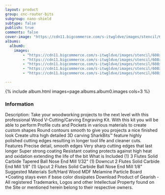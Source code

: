 ```yaml
---
layout: product
group: cnc-router-bits
subgroup: nano-shield
subtype: false
publish: true
comments: false
cover-image: "https://cdn11.bigcommerce.com/s-itwgldve/images/stencil/608x608/products/2629/7820/wood_v_cutting_carving_engraving_3_pc_cnc_bit_kit_v2__76982.1675310613.png?c=2"
albums:
  album0:
    images:
        - "https://cdn11.bigcommerce.com/s-itwgldve/images/stencil/608x608/products/2629/7820/wood_v_cutting_carving_engraving_3_pc_cnc_bit_kit_v2__76982.1675310613.png?c=2"
        - "https://cdn11.bigcommerce.com/s-itwgldve/images/stencil/608x608/products/2629/6377/sb-2518-ns_G_w_1__84805.1675310612.png?c=2"
        - "https://cdn11.bigcommerce.com/s-itwgldve/images/stencil/608x608/products/2629/6378/sb_1518_ns_g_w_1__00935.1675310612.png?c=2"
        - "https://cdn11.bigcommerce.com/s-itwgldve/images/stencil/608x608/products/2629/6379/SB-603254-NS_g_w_1__57515.1675310612.png?c=2"
        - "https://cdn11.bigcommerce.com/s-itwgldve/images/stencil/608x608/products/2629/6403/sharkbit_tray_1__13091.1579725188__37055.1675310613.jpg?c=2"

---
```


{% include album.html images=page.albums.album0.images cols=3 %}

### Information

Description:
 Take your woodworking projects to the next level with this professional Wood V-Cutting/Carving Engraving Kit.   With this kit you will be able to perform  Profile cuts and Pockets in various materials to create custom shapes  Round contours smooth to give you projects a nice finished look Create ultra high detailed 3D carving   SharkBits™ feature highly polished cutting edges resulting in longer tool life and cleaner cuts.  Features  Precise detail, smooth edges Very sharp cutting edges that last longer Super strong coating Resistant coating protects against high heat and oxidation extending the life of the bit  What is Included  (1) 3 Flutes Solid Carbide Tapered Ball Nose End Mill 1/32" (1) Downcut 2 Flutes Solid Carbide End Mill 1/8" (1) Upcut 2 Flutes Solid Carbide Ball Nose End Mill 1/8"  Suggested Materials   Soft/Hard Wood MDF Melamine Particle Board   *Coating stays even if base color dissipates Download Product of Gearish - All registered Trademarks, Logos and other Intellectual Property found on the Site or mentioned herein belong to their respective owners.  

